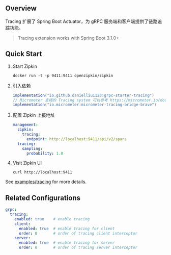 ## Overview

Tracing 扩展了 Spring Boot Actuator，为 gRPC 服务端和客户端提供了链路追踪功能。

> Tracing extension works with Spring Boot 3.1.0+

## Quick Start

1. Start Zipkin

   ```shell
   docker run -t -p 9411:9411 openzipkin/zipkin
   ```

2. 引入依赖

   ```groovy
   implementation("io.github.danielliu1123:grpc-starter-tracing")
   // Micrometer 支持的 Tracing system 可以参考 https://micrometer.io/docs/tracing
   implementation("io.micrometer:micrometer-tracing-bridge-brave")
   ```

3. 配置 Zipkin 上报地址

   ```yaml
   management:
     zipkin:
       tracing:
         endpoint: http://localhost:9411/api/v2/spans
     tracing:
       sampling:
         probability: 1.0
   ```

4. Visit Zipkin UI

    ```shell
    curl http://localhost:9411
    ```

See [examples/tracing](https://github.com/DanielLiu1123/grpc-starter/tree/main/examples/tracing) for more details.

## Related Configurations

```yaml
grpc:
  tracing:
    enabled: true    # enable tracing
    client:
      enabled: true  # enable tracing for client
      order: 0       # order of tracing client interceptor
    server:
      enabled: true  # enable tracing for server
      order: 0       # order of tracing server interceptor
```
